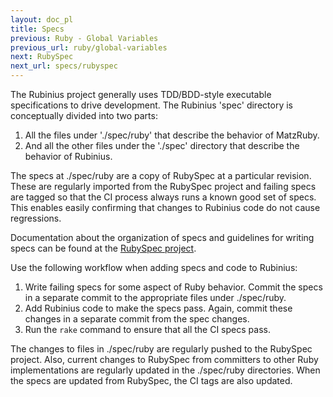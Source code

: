 ```yaml
---
layout: doc_pl
title: Specs
previous: Ruby - Global Variables
previous_url: ruby/global-variables
next: RubySpec
next_url: specs/rubyspec
---
```


The Rubinius project generally uses TDD/BDD-style executable specifications to
drive development. The Rubinius 'spec' directory is conceptually divided into
two parts:

  1. All the files under './spec/ruby' that describe the behavior of MatzRuby.
  2. And all the other files under the './spec' directory that describe the
     behavior of Rubinius.

The specs at ./spec/ruby are a copy of RubySpec at a particular revision.
These are regularly imported from the RubySpec project and failing specs are
tagged so that the CI process always runs a known good set of specs. This
enables easily confirming that changes to Rubinius code do not cause
regressions.

Documentation about the organization of specs and guidelines for writing specs
can be found at the [RubySpec project](http://rubyspec.org/).

Use the following workflow when adding specs and code to Rubinius:

  1. Write failing specs for some aspect of Ruby behavior. Commit the specs in
     a separate commit to the appropriate files under ./spec/ruby.
  2. Add Rubinius code to make the specs pass. Again, commit these changes in
     a separate commit from the spec changes.
  3. Run the `rake` command to ensure that all the CI specs pass.

The changes to files in ./spec/ruby are regularly pushed to the RubySpec
project. Also, current changes to RubySpec from committers to other Ruby
implementations are regularly updated in the ./spec/ruby directories. When the
specs are updated from RubySpec, the CI tags are also updated.
